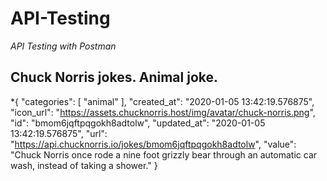 # API-Testing
*API Testing with Postman*

## Chuck Norris jokes. Animal joke.
*{
    "categories": [
        "animal"
    ],
    "created_at": "2020-01-05 13:42:19.576875",
    "icon_url": "https://assets.chucknorris.host/img/avatar/chuck-norris.png",
    "id": "bmom6jqftpqgokh8adtolw",
    "updated_at": "2020-01-05 13:42:19.576875",
    "url": "https://api.chucknorris.io/jokes/bmom6jqftpqgokh8adtolw",
    "value": "Chuck Norris once rode a nine foot grizzly bear through an automatic car wash, instead of taking a shower."
}
